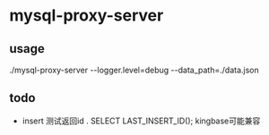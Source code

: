 
# mysql-proxy-server

## usage

./mysql-proxy-server --logger.level=debug --data_path=./data.json

## todo

- insert 测试返回id . SELECT LAST_INSERT_ID(); kingbase可能兼容
